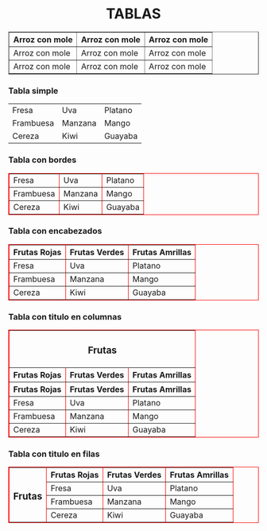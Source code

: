 <html>
<head>
<title>Tablas</title>
</head>

<body>
<h1><center>TABLAS</center></h1>

<table border=1>
<tr>
<th>Arroz con mole</th>
<th>Arroz con mole</th>
<th>Arroz con mole</th>
</tr>

<tr>
<td>Arroz con mole</td>
<td>Arroz con mole</td>
<td>Arroz con mole</td>
</tr>

<tr>
<td>Arroz con mole</td>
<td>Arroz con mole</td>
<td>Arroz con mole</td>
</tr>

</table>

<h3>Tabla simple</h3>
<table>

<tr>
<td>Fresa</td>
<td>Uva</td>
<td>Platano</td>
</tr>

<tr>
<td>Frambuesa</td>
<td>Manzana</td>
<td>Mango</td>
</tr>

<tr>
<td>Cereza</td>
<td>Kiwi</td>
<td>Guayaba</td>
</tr>
</table>


</table>

<h3>Tabla con bordes</h3>
<table border=1 bordercolor=red>

<tr>
<td>Fresa</td>
<td>Uva</td>
<td>Platano</td>
</tr>

<tr>
<td>Frambuesa</td>
<td>Manzana</td>
<td>Mango</td>
</tr>

<tr>
<td>Cereza</td>
<td>Kiwi</td>
<td>Guayaba</td>
</tr>
</table>


</table>

<h3>Tabla con encabezados</h3>
<table border=1 bordercolor=red>

<tr>
<th>Frutas Rojas</th>
<th>Frutas Verdes</th>
<th>Frutas Amrillas</th>
</tr>

<tr>
<td>Fresa</td>
<td>Uva</td>
<td>Platano</td>
</tr>

<tr>
<td>Frambuesa</td>
<td>Manzana</td>
<td>Mango</td>
</tr>

<tr>
<td>Cereza</td>
<td>Kiwi</td>
<td>Guayaba</td>
</tr>
</table>




</table>

<h3>Tabla con titulo en columnas</h3>
<table border=1 bordercolor=red>

<tr>
<td colspan=3><center><h3>Frutas</center></h3></td>
</tr>

<tr>
<th>Frutas Rojas</th>
<th>Frutas Verdes</th>
<th>Frutas Amrillas</th>
</tr>

<tr>
<th>Frutas Rojas</th>
<th>Frutas Verdes</th>
<th>Frutas Amrillas</th>
</tr>

<tr>
<td>Fresa</td>
<td>Uva</td>
<td>Platano</td>
</tr>

<tr>
<td>Frambuesa</td>
<td>Manzana</td>
<td>Mango</td>
</tr>

<tr>
<td>Cereza</td>
<td>Kiwi</td>
<td>Guayaba</td>
</tr>
</table>



</table>

<h3>Tabla con titulo en filas</h3>
<table border=1 bordercolor=red>

<tr>
<td rowspan=4><center><h3>Frutas</center></h3></td>
<th>Frutas Rojas</th>
<th>Frutas Verdes</th>
<th>Frutas Amrillas</th>
</tr>

<tr>
<td>Fresa</td>
<td>Uva</td>
<td>Platano</td>
</tr>

<tr>
<td>Frambuesa</td>
<td>Manzana</td>
<td>Mango</td>
</tr>

<tr>
<td>Cereza</td>
<td>Kiwi</td>
<td>Guayaba</td>
</tr>
</table>

















</body>
</html>
